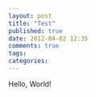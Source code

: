 ```yaml
---
layout: post
title: "Test"
published: true
date: 2012-04-02 12:35
comments: true
tags: 
categories: 
---
```

Hello, World!

